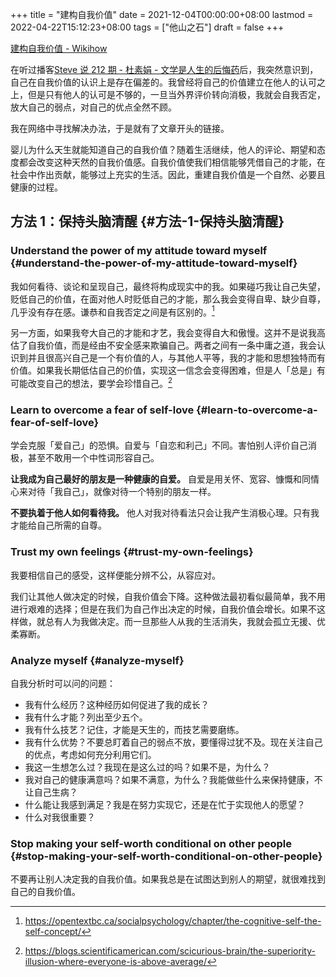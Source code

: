 +++
title = "建构自我价值"
date = 2021-12-04T00:00:00+08:00
lastmod = 2022-04-22T15:12:23+08:00
tags = ["他山之石"]
draft = false
+++

[建构自我价值 - Wikihow](https://zh.wikihow.com/%E5%BB%BA%E6%9E%84%E8%87%AA%E6%88%91%E4%BB%B7%E5%80%BC)

在听过播客[Steve 说 212 期 - 杜素娟 - 文学是人生的后悔药](https://www.xiaoyuzhoufm.com/episode/5fca27e0dee9c1e16d0eb010)后，我突然意识到，自己在自我价值的认识上是存在偏差的。我曾经将自己的价值建立在他人的认可之上，但是只有他人的认可是不够的，一旦当外界评价转向消极，我就会自我否定，放大自己的弱点，对自己的优点全然不顾。

我在网络中寻找解决办法，于是就有了文章开头的链接。

婴儿为什么天生就能知道自己的自我价值？随着生活继续，他人的评论、期望和态度都会改变这种天然的自我价值感。自我价值使我们相信能够凭借自己的才能，在社会中作出贡献，能够过上充实的生活。因此，重建自我价值是一个自然、必要且健康的过程。

## 方法 1：保持头脑清醒 {#方法-1-保持头脑清醒}

### Understand the power of my attitude toward myself {#understand-the-power-of-my-attitude-toward-myself}

我如何看待、谈论和呈现自己，最终将构成现实中的我。如果碰巧我让自己失望，贬低自己的价值，在面对他人时贬低自己的才能，那么我会变得自卑、缺少自尊，几乎没有存在感。谦恭和自我否定之间是有区别的。[^fn:1]

另一方面，如果我夸大自己的才能和才艺，我会变得自大和傲慢。这并不是说我高估了自我价值，而是经由不安全感来欺骗自己。两者之间有一条中庸之道，我会认识到并且很高兴自己是一个有价值的人，与其他人平等，我的才能和思想独特而有价值。如果我长期低估自己的价值，实现这一信念会变得困难，但是人「总是」有可能改变自己的想法，要学会珍惜自己。[^fn:2]

### Learn to overcome a fear of self-love {#learn-to-overcome-a-fear-of-self-love}

学会克服「爱自己」的恐惧。自爱与「自恋和利己」不同。害怕别人评价自己消极，甚至不敢用一个中性词形容自己。

**让我成为自己最好的朋友是一种健康的自爱。** 自爱是用关怀、宽容、慷慨和同情心来对待「我自己」，就像对待一个特别的朋友一样。

**不要执着于他人如何看待我。** 他人对我对待看法只会让我产生消极心理。只有我才能给自己所需的自尊。

### Trust my own feelings {#trust-my-own-feelings}

我要相信自己的感受，这样便能分辨不公，从容应对。

我们让其他人做决定的时候，自我价值会下降。这种做法最初看似最简单，我不用进行艰难的选择；但是在我们为自己作出决定的时候，自我价值会增长。如果不这样做，就总有人为我做决定。而一旦那些人从我的生活消失，我就会孤立无援、优柔寡断。

### Analyze myself {#analyze-myself}

自我分析时可以问的问题：

- 我有什么经历？这种经历如何促进了我的成长？
- 我有什么才能？列出至少五个。
- 我有什么技艺？记住，才能是天生的，而技艺需要磨练。
- 我有什么优势？不要总盯着自己的弱点不放，要懂得过犹不及。现在关注自己的优点，考虑如何充分利用它们。
- 我这一生想怎么过？我现在是这么过的吗？如果不是，为什么？
- 我对自己的健康满意吗？如果不满意，为什么？我能做些什么来保持健康，不让自己生病？
- 什么能让我感到满足？我是在努力实现它，还是在忙于实现他人的愿望？
- 什么对我很重要？

### Stop making your self-worth conditional on other people {#stop-making-your-self-worth-conditional-on-other-people}

不要再让别人决定我的自我价值。如果我总是在试图达到别人的期望，就很难找到自己的自我价值。

[^fn:1]: <https://opentextbc.ca/socialpsychology/chapter/the-cognitive-self-the-self-concept/>
[^fn:2]: <https://blogs.scientificamerican.com/scicurious-brain/the-superiority-illusion-where-everyone-is-above-average/>
